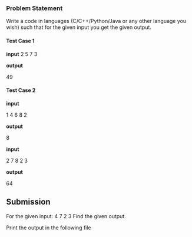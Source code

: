 ### Problem Statement

Write a code in languages (C/C++/Python/Java or any other language you wish) such that for the given input you get the given output.

#### Test Case 1
**input**
2 5 7 3

**output**

49

#### Test Case 2

**input**

1 4 6 8 2


**output**

8


**input**

2 7 8 2 3

**output**

64


## Submission 

For the given input: 4 7 2 3
Find the given output. 

Print the output in the following file
